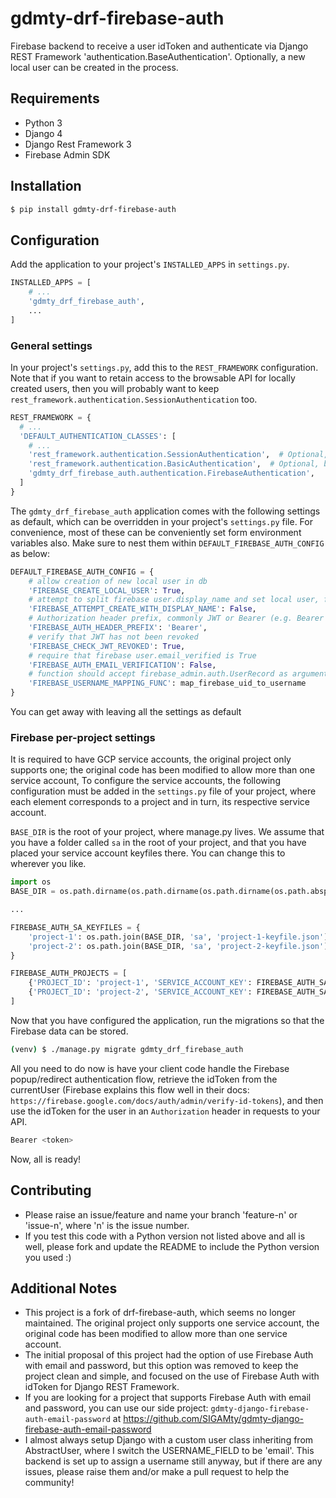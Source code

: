 # gdmty-drf-firebase-auth

Firebase backend to receive a user idToken and authenticate via Django REST Framework 
'authentication.BaseAuthentication'. Optionally, a new local user can be created in the process.

## Requirements

* Python 3
* Django 4
* Django Rest Framework 3 
* Firebase Admin SDK

## Installation

```bash
$ pip install gdmty-drf-firebase-auth
```

## Configuration

Add the application to your project's `INSTALLED_APPS` in `settings.py`.

```python
INSTALLED_APPS = [
    # ...
    'gdmty_drf_firebase_auth',
    ...
]
```

### General settings

In your project's `settings.py`, add this to the `REST_FRAMEWORK` configuration. Note that if you want to retain access to the browsable API for locally created users, then you will probably want to keep `rest_framework.authentication.SessionAuthentication` too.

```python
REST_FRAMEWORK = {
  # ...
  'DEFAULT_AUTHENTICATION_CLASSES': [
    # ...
    'rest_framework.authentication.SessionAuthentication',  # Optional, better to remove for production
    'rest_framework.authentication.BasicAuthentication',  # Optional, better to remove for production
    'gdmty_drf_firebase_auth.authentication.FirebaseAuthentication',
  ]
}
```

The `gdmty_drf_firebase_auth` application comes with the following settings as default, which can be overridden in your project's `settings.py` file. For convenience, most of these can be conveniently set form environment variables also. Make sure to nest them within `DEFAULT_FIREBASE_AUTH_CONFIG` as below:

```python
DEFAULT_FIREBASE_AUTH_CONFIG = {
    # allow creation of new local user in db
    'FIREBASE_CREATE_LOCAL_USER': True,
    # attempt to split firebase user.display_name and set local user, first_name and last_name
    'FIREBASE_ATTEMPT_CREATE_WITH_DISPLAY_NAME': False,
    # Authorization header prefix, commonly JWT or Bearer (e.g. Bearer <token>)
    'FIREBASE_AUTH_HEADER_PREFIX': 'Bearer',
    # verify that JWT has not been revoked
    'FIREBASE_CHECK_JWT_REVOKED': True,
    # require that firebase user.email_verified is True
    'FIREBASE_AUTH_EMAIL_VERIFICATION': False,
    # function should accept firebase_admin.auth.UserRecord as argument and return str
    'FIREBASE_USERNAME_MAPPING_FUNC': map_firebase_uid_to_username
}
```

You can get away with leaving all the settings as default

### Firebase per-project settings

It is required to have GCP service accounts, the original project only supports one; the original code has been modified to allow more than one service account, To configure the service accounts, the following configuration must be added in the `settings.py` file of your project, where each element corresponds to a project and in turn, its respective service account.

`BASE_DIR` is the root of your project, where manage.py lives. We assume that you have a folder called `sa` in the root of your project, and that you have placed your service account keyfiles there. You can change this to wherever you like.

```python
import os
BASE_DIR = os.path.dirname(os.path.dirname(os.path.dirname(os.path.abspath(__file__))))

...

FIREBASE_AUTH_SA_KEYFILES = {
    'project-1': os.path.join(BASE_DIR, 'sa', 'project-1-keyfile.json'),
    'project-2': os.path.join(BASE_DIR, 'sa', 'project-2-keyfile.json')
}

FIREBASE_AUTH_PROJECTS = [
    {'PROJECT_ID': 'project-1', 'SERVICE_ACCOUNT_KEY': FIREBASE_AUTH_SA_KEYFILES['project-1']},
    {'PROJECT_ID': 'project-2', 'SERVICE_ACCOUNT_KEY': FIREBASE_AUTH_SA_KEYFILES['project-2']},
]
```

Now that you have configured the application, run the migrations so that the Firebase data can be stored.

```bash
(venv) $ ./manage.py migrate gdmty_drf_firebase_auth
```

All you need to do now is have your client code handle the Firebase popup/redirect authentication flow, retrieve the idToken from the currentUser (Firebase explains this flow well in their docs: `https://firebase.google.com/docs/auth/admin/verify-id-tokens`), and then use the idToken for the user in an `Authorization` header in requests to your API.

```javascript
Bearer <token>
```

Now, all is ready!

## Contributing

* Please raise an issue/feature and name your branch 'feature-n' or 'issue-n', where 'n' is the issue number.
* If you test this code with a Python version not listed above and all is well, please fork and update the README to include the Python version you used :)

## Additional Notes

* This project is a fork of drf-firebase-auth, which seems no longer maintained. The original project only supports one service account, the original code has been modified to allow more than one service account.
* The initial proposal of this project had the option of use Firebase Auth with email and password, but this option was removed to keep the project clean and simple, and focused on the use of Firebase Auth with idToken for Django REST Framework.
* If you are looking for a project that supports Firebase Auth with email and password, you can use our side project: `gdmty-django-firebase-auth-email-password` at https://github.com/SIGAMty/gdmty-django-firebase-auth-email-password
* I almost always setup Django with a custom user class inheriting from AbstractUser, where I switch the USERNAME_FIELD to be 'email'. This backend is set up to assign a username still anyway, but if there are any issues, please raise them and/or make a pull request to help the community!
